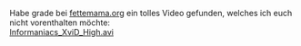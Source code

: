 <html><body><p>Habe grade bei <a href="http://www.fettemama.org">fettemama.org</a> ein tolles Video gefunden, welches ich euch nicht vorenthalten möchte:<br>
<a href="http://www.inf.tu-dresden.de/~s5754202/Informaniacs_XviD_High.avi">Informaniacs_XviD_High.avi</a></p></body></html>